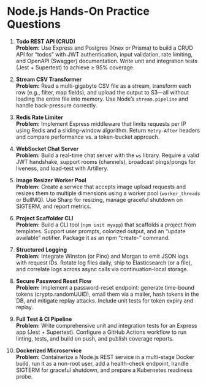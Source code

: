 # Node.js Hands-On Practice Questions

1. **Todo REST API (CRUD)**  
   **Problem:** Use Express and Postgres (Knex or Prisma) to build a CRUD API for “todos” with JWT authentication, input validation, rate limiting, and OpenAPI (Swagger) documentation. Write unit and integration tests (Jest + Supertest) to achieve ≥ 95% coverage.

2. **Stream CSV Transformer**  
   **Problem:** Read a multi-gigabyte CSV file as a stream, transform each row (e.g., filter, map fields), and upload the output to S3—all without loading the entire file into memory. Use Node’s `stream.pipeline` and handle back-pressure correctly.

3. **Redis Rate Limiter**  
   **Problem:** Implement Express middleware that limits requests per IP using Redis and a sliding-window algorithm. Return `Retry-After` headers and compare performance vs. a token-bucket approach.

4. **WebSocket Chat Server**  
   **Problem:** Build a real-time chat server with the `ws` library. Require a valid JWT handshake, support rooms (channels), broadcast pings/pongs for liveness, and load-test with Artillery.

5. **Image Resizer Worker Pool**  
   **Problem:** Create a service that accepts image upload requests and resizes them to multiple dimensions using a worker pool (`worker_threads` or BullMQ). Use Sharp for resizing, manage graceful shutdown on SIGTERM, and report metrics.

6. **Project Scaffolder CLI**  
   **Problem:** Build a CLI tool (`npm init myapp`) that scaffolds a project from templates. Support user prompts, colorized output, and an “update available” notifier. Package it as an npm “create-” command.

7. **Structured Logging**  
   **Problem:** Integrate Winston (or Pino) and Morgan to emit JSON logs with request IDs. Rotate log files daily, ship to Elasticsearch (or a file), and correlate logs across async calls via continuation-local storage.

8. **Secure Password Reset Flow**  
   **Problem:** Implement a password-reset endpoint: generate time-bound tokens (crypto.randomUUID), email them via a mailer, hash tokens in the DB, and mitigate replay attacks. Include unit tests for token expiry and replay.

9. **Full Test & CI Pipeline**  
   **Problem:** Write comprehensive unit and integration tests for an Express app (Jest + Supertest). Configure a GitHub Actions workflow to run linting, tests, and build on push, and publish coverage reports.

10. **Dockerized Microservice**  
    **Problem:** Containerize a Node.js REST service in a multi-stage Docker build, run it as a non-root user, add a health-check endpoint, handle SIGTERM for graceful shutdown, and prepare a Kubernetes readiness probe.
